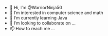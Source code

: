 - 👋 Hi, I’m @WarriorNinja50
- 👀 I’m interested in computer science and math
- 🌱 I’m currently learning Java
- 💞️ I’m looking to collaborate on ...
- 📫 How to reach me ...

<!---
WarriorNinja50/WarriorNinja50 is a ✨ special ✨ repository because its `README.md` (this file) appears on your GitHub profile.
You can click the Preview link to take a look at your changes.
--->
